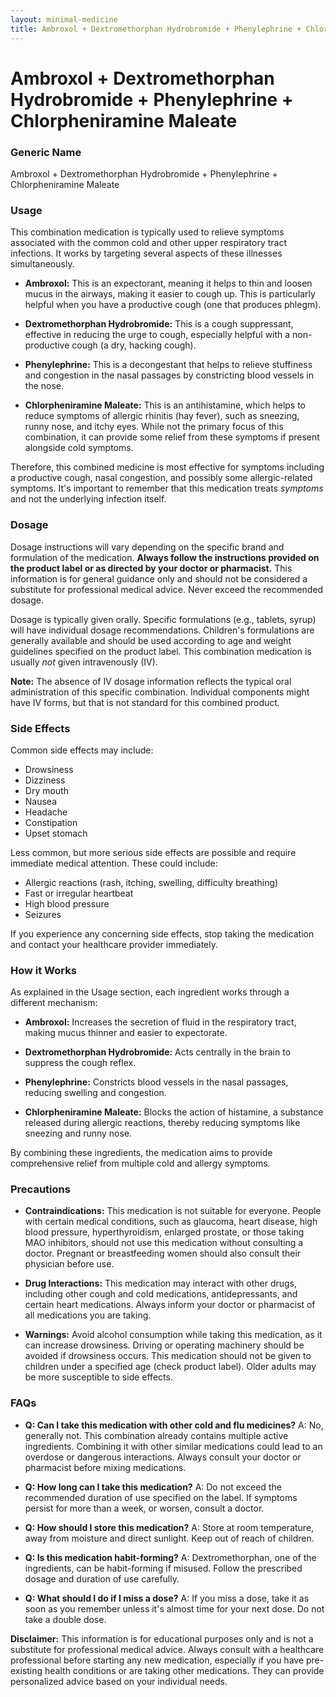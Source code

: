 ```yaml
---
layout: minimal-medicine
title: Ambroxol + Dextromethorphan Hydrobromide + Phenylephrine + Chlorpheniramine Maleate
---
```


# Ambroxol + Dextromethorphan Hydrobromide + Phenylephrine + Chlorpheniramine Maleate
### Generic Name
Ambroxol + Dextromethorphan Hydrobromide + Phenylephrine + Chlorpheniramine Maleate


### Usage

This combination medication is typically used to relieve symptoms associated with the common cold and other upper respiratory tract infections.  It works by targeting several aspects of these illnesses simultaneously.

* **Ambroxol:** This is an expectorant, meaning it helps to thin and loosen mucus in the airways, making it easier to cough up. This is particularly helpful when you have a productive cough (one that produces phlegm).

* **Dextromethorphan Hydrobromide:** This is a cough suppressant, effective in reducing the urge to cough, especially helpful with a non-productive cough (a dry, hacking cough).

* **Phenylephrine:** This is a decongestant that helps to relieve stuffiness and congestion in the nasal passages by constricting blood vessels in the nose.

* **Chlorpheniramine Maleate:** This is an antihistamine, which helps to reduce symptoms of allergic rhinitis (hay fever), such as sneezing, runny nose, and itchy eyes.  While not the primary focus of this combination, it can provide some relief from these symptoms if present alongside cold symptoms.


Therefore, this combined medicine is most effective for symptoms including a productive cough, nasal congestion, and possibly some allergic-related symptoms.  It's important to remember that this medication treats *symptoms* and not the underlying infection itself.


### Dosage

Dosage instructions will vary depending on the specific brand and formulation of the medication.  **Always follow the instructions provided on the product label or as directed by your doctor or pharmacist.**  This information is for general guidance only and should not be considered a substitute for professional medical advice.  Never exceed the recommended dosage.

Dosage is typically given orally.  Specific formulations (e.g., tablets, syrup) will have individual dosage recommendations.  Children's formulations are generally available and should be used according to age and weight guidelines specified on the product label. This combination medication is usually *not* given intravenously (IV).

**Note:** The absence of IV dosage information reflects the typical oral administration of this specific combination.  Individual components might have IV forms, but that is not standard for this combined product.


### Side Effects

Common side effects may include:

* Drowsiness
* Dizziness
* Dry mouth
* Nausea
* Headache
* Constipation
* Upset stomach

Less common, but more serious side effects are possible and require immediate medical attention.  These could include:

* Allergic reactions (rash, itching, swelling, difficulty breathing)
* Fast or irregular heartbeat
* High blood pressure
* Seizures

If you experience any concerning side effects, stop taking the medication and contact your healthcare provider immediately.


### How it Works

As explained in the Usage section, each ingredient works through a different mechanism:

* **Ambroxol:** Increases the secretion of fluid in the respiratory tract, making mucus thinner and easier to expectorate.

* **Dextromethorphan Hydrobromide:** Acts centrally in the brain to suppress the cough reflex.

* **Phenylephrine:** Constricts blood vessels in the nasal passages, reducing swelling and congestion.

* **Chlorpheniramine Maleate:** Blocks the action of histamine, a substance released during allergic reactions, thereby reducing symptoms like sneezing and runny nose.


By combining these ingredients, the medication aims to provide comprehensive relief from multiple cold and allergy symptoms.


### Precautions

* **Contraindications:** This medication is not suitable for everyone.  People with certain medical conditions, such as glaucoma, heart disease, high blood pressure, hyperthyroidism, enlarged prostate, or those taking MAO inhibitors, should not use this medication without consulting a doctor.  Pregnant or breastfeeding women should also consult their physician before use.

* **Drug Interactions:** This medication may interact with other drugs, including other cough and cold medications, antidepressants, and certain heart medications.  Always inform your doctor or pharmacist of all medications you are taking.

* **Warnings:** Avoid alcohol consumption while taking this medication, as it can increase drowsiness.  Driving or operating machinery should be avoided if drowsiness occurs.  This medication should not be given to children under a specified age (check product label).  Older adults may be more susceptible to side effects.



### FAQs

* **Q: Can I take this medication with other cold and flu medicines?** A: No, generally not. This combination already contains multiple active ingredients. Combining it with other similar medications could lead to an overdose or dangerous interactions.  Always consult your doctor or pharmacist before mixing medications.

* **Q: How long can I take this medication?** A:  Do not exceed the recommended duration of use specified on the label.  If symptoms persist for more than a week, or worsen, consult a doctor.

* **Q: How should I store this medication?** A: Store at room temperature, away from moisture and direct sunlight. Keep out of reach of children.

* **Q: Is this medication habit-forming?** A:  Dextromethorphan, one of the ingredients, can be habit-forming if misused.  Follow the prescribed dosage and duration of use carefully.

* **Q: What should I do if I miss a dose?** A: If you miss a dose, take it as soon as you remember unless it's almost time for your next dose.  Do not take a double dose.


**Disclaimer:** This information is for educational purposes only and is not a substitute for professional medical advice. Always consult with a healthcare professional before starting any new medication, especially if you have pre-existing health conditions or are taking other medications.  They can provide personalized advice based on your individual needs.
